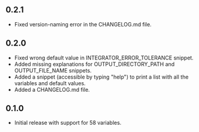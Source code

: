 ## 0.2.1
* Fixed version-naming error in the CHANGELOG.md file.

## 0.2.0
* Fixed wrong default value in INTEGRATOR_ERROR_TOLERANCE snippet.
* Added missing explanations for OUTPUT_DIRECTORY_PATH and OUTPUT_FILE_NAME snippets.
* Added a snippet (accessible by typing "help") to print a list with all the variables and default values.
* Added a CHANGELOG.md file.

## 0.1.0
* Initial release with support for 58 variables.
